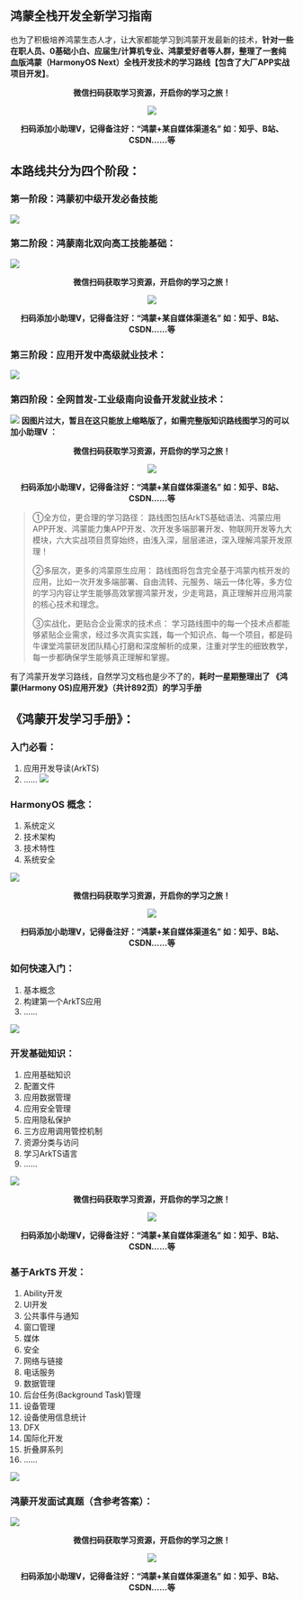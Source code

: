 ## 鸿蒙全栈开发全新学习指南
也为了积极培养鸿蒙生态人才，让大家都能学习到鸿蒙开发最新的技术，**针对一些在职人员、0基础小白、应届生/计算机专业、鸿蒙爱好者等人群，整理了一套纯血版鸿蒙（HarmonyOS Next）全栈开发技术的学习路线【包含了大厂APP实战项目开发】**。

<div align=center>

**微信扫码获取学习资源，开启你的学习之旅！**

![](https://github.com/733gh/xiongfan/assets/68420976/f33b589c-1bce-4bee-b019-c9aa09e80e03)

**扫码添加小助理V，记得备注好：“鸿蒙+某自媒体渠道名”  如：知乎、B站、CSDN……等**

</div>

## 本路线共分为四个阶段：
### 第一阶段：鸿蒙初中级开发必备技能

![](https://img-blog.csdnimg.cn/direct/7eb5036add9f4f728f1e6135755ce0e7.png#pic_center)

### 第二阶段：鸿蒙南北双向高工技能基础：

![](https://img-blog.csdnimg.cn/direct/372f9160d1974ee69179ad08986586ff.png#pic_center)

<div align=center>

**微信扫码获取学习资源，开启你的学习之旅！**

![](https://github.com/733gh/xiongfan/assets/68420976/f33b589c-1bce-4bee-b019-c9aa09e80e03)

**扫码添加小助理V，记得备注好：“鸿蒙+某自媒体渠道名”  如：知乎、B站、CSDN……等**

</div>

### 第三阶段：应用开发中高级就业技术：

![](https://img-blog.csdnimg.cn/direct/852f46d88cda4857969ec66e25c097b7.png#pic_center)

### 第四阶段：全网首发-工业级南向设备开发就业技术：

![](https://img-blog.csdnimg.cn/direct/e79bd72095f548db8da2e59070fa28bb.png#pic_center)
**因图片过大，暂且在这只能放上缩略版了，如需完整版知识路线图学习的可以加小助理V ：**

<div align=center>

**微信扫码获取学习资源，开启你的学习之旅！**

![](https://github.com/733gh/xiongfan/assets/68420976/f33b589c-1bce-4bee-b019-c9aa09e80e03)

**扫码添加小助理V，记得备注好：“鸿蒙+某自媒体渠道名”  如：知乎、B站、CSDN……等**

</div>

> ①全方位，更合理的学习路径：
>路线图包括ArkTS基础语法、鸿蒙应用APP开发、鸿蒙能力集APP开发、次开发多端部署开发、物联网开发等九大模块，六大实战项目贯穿始终，由浅入深，层层递进，深入理解鸿蒙开发原理！
>
>②多层次，更多的鸿蒙原生应用：
>路线图将包含完全基于鸿蒙内核开发的应用，比如一次开发多端部署、自由流转、元服务、端云一体化等，多方位的学习内容让学生能够高效掌握鸿蒙开发，少走弯路，真正理解并应用鸿蒙的核心技术和理念。
>
>③实战化，更贴合企业需求的技术点：
>学习路线图中的每一个技术点都能够紧贴企业需求，经过多次真实实践，每一个知识点、每一个项目，都是码牛课堂鸿蒙研发团队精心打磨和深度解析的成果，注重对学生的细致教学，每一步都确保学生能够真正理解和掌握。

有了鸿蒙开发学习路线，自然学习文档也是少不了的，**耗时一星期整理出了 《鸿蒙(Harmony OS)应用开发》（共计892页）的学习手册**

## 《鸿蒙开发学习手册》： 
### 入门必看： 
1. 应用开发导读(ArkTS)
2. ……
![](https://github.com/733gh/xiongfan/assets/68420976/496313a5-1e97-4e70-a1a3-e75360885dae)

### HarmonyOS 概念： 
1. 系统定义
2. 技术架构
3. 技术特性
4. 系统安全

![](https://github.com/733gh/xiongfan/assets/68420976/afe17834-5318-47f6-94be-9d374906de53)

<div align=center>

**微信扫码获取学习资源，开启你的学习之旅！**

![](https://github.com/733gh/xiongfan/assets/68420976/f33b589c-1bce-4bee-b019-c9aa09e80e03)

**扫码添加小助理V，记得备注好：“鸿蒙+某自媒体渠道名”  如：知乎、B站、CSDN……等**

</div>

### 如何快速入门： 

1. 基本概念
2. 构建第一个ArkTS应用
3. ……

![](https://github.com/733gh/xiongfan/assets/68420976/5d839581-2eef-46c3-85a4-e06f930e10e5)

### 开发基础知识： 

1. 应用基础知识
2. 配置文件
3. 应用数据管理
4. 应用安全管理
5. 应用隐私保护
6. 三方应用调用管控机制
7. 资源分类与访问
8. 学习ArkTS语言
9. ……

![](https://github.com/733gh/xiongfan/assets/68420976/0878a752-d614-47c1-8bef-9e8eca11a47d)

<div align=center>

**微信扫码获取学习资源，开启你的学习之旅！**

![](https://github.com/733gh/xiongfan/assets/68420976/f33b589c-1bce-4bee-b019-c9aa09e80e03)

**扫码添加小助理V，记得备注好：“鸿蒙+某自媒体渠道名”  如：知乎、B站、CSDN……等**

</div>

### 基于ArkTS 开发： 

1. Ability开发
2. UI开发
3. 公共事件与通知
4. 窗口管理
5. 媒体
6. 安全
7. 网络与链接
8. 电话服务
9. 数据管理
10. 后台任务(Background Task)管理
11. 设备管理
12. 设备使用信息统计
13. DFX
14. 国际化开发
15. 折叠屏系列
16. ……

![](https://github.com/733gh/xiongfan/assets/68420976/e8c8032e-11b0-4937-9190-d2784677b838)

### 鸿蒙开发面试真题（含参考答案）：

![](https://github.com/733gh/xiongfan/assets/68420976/9e12aa9c-05db-4b92-bfa5-f24bfb636ed3)

<div align=center>

**微信扫码获取学习资源，开启你的学习之旅！**

![](https://github.com/733gh/xiongfan/assets/68420976/f33b589c-1bce-4bee-b019-c9aa09e80e03)

**扫码添加小助理V，记得备注好：“鸿蒙+某自媒体渠道名”  如：知乎、B站、CSDN……等**

</div>
